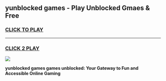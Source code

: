 
## yunblocked games - Play Unblocked Gmaes & Free
<h3>
<a href="https://news.freeplayer.one?title=yunblocked_games&ref=16F">CLICK TO PLAY</a></h3>
<hr>

<h3>
<a href="https://news.freeplayer.one?title=yunblocked_games&ref=16F">CLICK 2 PLAY</a>
  
</h3>

<a href="https://news.freeplayer.one?title=yunblocked_games&ref=16F/"><img src="https://clearcache.store/games.png"></a>


**yunblocked games games unblocked: Your Gateway to Fun and Accessible Online Gaming**
